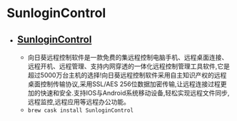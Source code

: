 # SunloginControl
- [SunloginControl](https://sunlogin.oray.com/)
  - 
  - 向日葵远程控制软件是一款免费的集远程控制电脑手机、远程桌面连接、远程开机、远程管理、支持内网穿透的一体化远程控制管理工具软件,它是超过5000万台主机的选择!向日葵远程控制软件采用自主知识产权的远程桌面控制传输协议,采用SSL/AES 256位数据加密传输,让远程连接过程更加的快速和安全.支持IOS与Android系统移动设备,轻松实现远程文件同步,远程监控,远程应用等远程办公功能。
  - `brew cask install SunloginControl`
